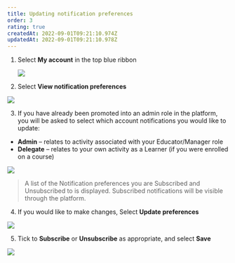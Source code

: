 ```yaml
---
title: Updating notification preferences
order: 3
rating: true
createdAt: 2022-09-01T09:21:10.974Z
updatedAt: 2022-09-01T09:21:10.978Z
---
```

1. Select **My account** in the top blue ribbon

   ![](/img/editing-profile_1.png)
2. Select **View notification preferences**

![](/img/notifications_1.png)

3. If you have already been promoted into an admin role in the platform, you will be asked to select which account notifications you would like to update: 

* **Admin** – relates to activity associated with your Educator/Manager role
* **Delegate** – relates to your own activity as a Learner (if you were enrolled on a course)

![](/img/notifications_2-not-for-learner-.png)

> A list of the Notification preferences you are Subscribed and Unsubscribed to is displayed. Subscribed notifications will be visible through the platform. 

4. If you would like to make changes, Select **Update preferences** 

![](/img/notifications_3.png)

5. Tick to **Subscribe** or **Unsubscribe** as appropriate, and select **Save**

![](/img/notifications_4.png)